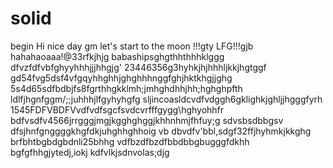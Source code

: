 # solid
begin
Hi
nice day
gm
let's start
to the moon !!!gty
LFG!!!gjb
hahahaoaaa!@33rfkjhjg
babashipsghgthhthhhklggg
dfvzfdfvbfghyyhhhjjjhhgjg'
23446356g3hyhkjhjhhhljkkjhgtggf
gd54fvg5dsf4vfgqyhhghhjghghhhnggfghjhktkhgjjghg
5s4d65sdfbdbjfs8fgrthhgkklmh;jmhghdhhjhh;hghghpfth
ldlfjhgnfggm/;;juhhhjlfgyhyhgfg
sljincoasldcvdfvdggh6gklighkjghljjhgggfyrh
1545FDFVBDFVvdfvdfsgcfsvdcvrfffgygg\hghyohhfr
bdfvsdfv4566jrrgggjmgjkgghghggjkhhnhmjfhfuy;g
sdvsbsdbbgsv dfsjhnfgnggggkhgfdkjuhghhghhoig
vb dbvdfv'bbl,sdgf32ffjhyhmkjkkghg
brfbhtbgbdgbdnli25bhhg
vdfbzdfbzdfbbdbbgbugggfdkhh
bgfgfhhgjytedj,iokj
kdfvlkjsdnvolas;djg
